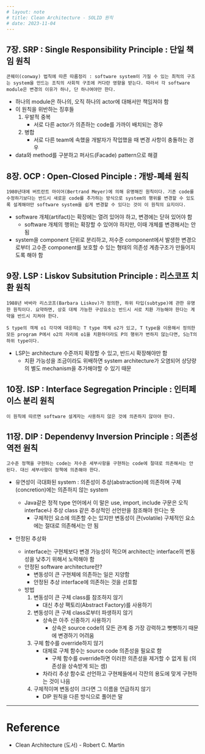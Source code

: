 ```yaml
---
# layout: note
# title: Clean Architecture - SOLID 원칙
# date: 2023-11-04
---
```





## 7장. SRP : Single Responsibility Principle : 단일 책임 원칙

```
콘웨이(conway) 법칙에 따른 따름정리 : software system이 가질 수 있는 최적의 구조는 system을 만드는 조직의 사회적 구조에 커다란 영향을 받는다. 따라서 각 software module은 변경의 이유가 하나, 단 하나여야만 한다.
```
- 하나의 module은 하나의, 오직 하나의 actor에 대해서만 책임져야 함
- 이 원칙을 위반하는 징후들
    1. 우발적 중복
        - 서로 다른 actor가 의존하는 code를 가까이 배치되는 경우
    2. 병합
        - 서로 다른 team에 속했을 개발자가 작업했을 때 변경 사항이 충돌하는 경우
- data와 method를 구분하고 퍼사드(Facade) pattern으로 해결


## 8장. OCP : Open-Closed Pinciple : 개방-폐쇄 원칙

```
1980년대에 버트란트 마이어(Bertrand Meyer)에 의해 유명해진 원칙이다. 기존 code를 수정하기보다는 반드시 새로운 code를 추가하는 방식으로 system의 행위를 변경할 수 있도록 설계해야만 software system을 쉽게 변경할 수 있다는 것이 이 원칙의 요지이다.
```
- software 개체(artifact)는 확장에는 열려 있어야 하고, 변경에는 닫혀 있어야 함
    - software 개체의 행위는 확장할 수 있어야 하지만, 이때 개체를 변경해서는 안 됨
- system을 component 단위로 분리하고, 저수준 component에서 발생한 변경으로부터 고수준 component를 보호할 수 있는 형태의 의존성 계층구조가 만들어지도록 해야 함


## 9장. LSP : Liskov Subsitution Principle : 리스코프 치환 원칙

```
1988년 바바라 리스코프(Barbara Liskov)가 정의한, 하위 타입(subtype)에 관한 유명한 원칙이다. 요약하면, 상호 대체 가능한 구성요소는 반드시 서로 치환 가능해야 한다는 계약을 반드시 지켜야 한다.
```
```
S type의 객체 o1 각각에 대응하는 T type 객체 o2가 있고, T type을 이용해서 정의한 모든 program P에서 o2의 자리에 o1을 치환하더라도 P의 행위가 변하지 않는다면, S는T의 하위 type이다.
```
- LSP는 architecture 수준까지 확장할 수 있고, 반드시 확장해야만 함
    - 치환 가능성을 조금이라도 위배하면 system architecture가 오염되어 상당량의 별도 mechanism을 추가해야할 수 있기 때문


## 10장. ISP : Interface Segregation Principle : 인터페이스 분리 원칙

```
이 원칙에 따르면 software 설계자는 사용하지 않은 것에 의존하지 않아야 한다.
```


## 11장. DIP : Dependenvy Inversion Principle : 의존성 역전 원칙

```
고수준 정책을 구현하는 code는 저수준 세부사항을 구현하는 code에 절대로 의존해서는 안 된다. 대신 세부사항이 정책에 의존해야 한다.
```
- 유연성이 극대화된 system : 의존성이 추상(abstraction)에 의존하며 구체(concretion)에는 의존하지 않는 system
    - Java같은 정적 type 언어에서 이 말은 use, import, include 구문은 오직 interface나 추상 class 같은 추상적인 선언만을 참조해야 한다는 뜻
        - 구체적인 요소에 의존할 수는 있지만 변동성이 큰(volatile) 구체적인 요소에는 절대로 의존해서는 안 됨

- 안정된 추상화
    - interface는 구현체보다 변경 가능성이 적으며 architect는 interface의 변동성을 낮추기 위해서 노력해야 함
    - 안정된 software architecture란?
        - 변동성이 큰 구현체에 의존하는 일은 지양함
        - 안정된 추상 interface에 의존하는 것을 선호함
    - 방법
        1. 변동성이 큰 구체 class를 참조하지 않기
            - 대신 추상 팩토리(Abstract Factory)를 사용하기
        2. 변동성이 큰 구체 class로부터 파생하지 않기
            - 상속은 아주 신중하기 사용하기
                - 상속은 source code의 모든 관계 중 가장 강력하고 뻣뻣하기 때문에 변경하기 어려움
        3. 구체 함수를 override하지 않기
            - 대체로 구체 함수는 source code 의존성을 필요로 함
                - 구체 함수를 override하면 이러한 의존성을 제거할 수 없게 됨 (의존성을 상속받게 되는 셈)
            - 차라리 추상 함수로 선언하고 구현체들에서 각잔의 용도에 맞게 구현하는 것이 나음
        4. 구체적이며 변동성이 크다면 그 이름을 언급하지 않기
            - DIP 원칙을 다른 방식으로 풀어쓴 말




---




# Reference

- Clean Architecture (도서) - Robert C. Martin
